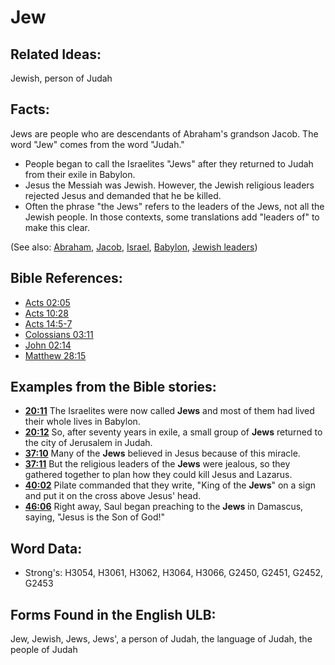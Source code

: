 # Jew

## Related Ideas:

Jewish, person of Judah

## Facts:

Jews are people who are descendants of Abraham's grandson Jacob. The word "Jew" comes from the word "Judah."

* People began to call the Israelites "Jews" after they returned to Judah from their exile in Babylon.
* Jesus the Messiah was Jewish. However, the Jewish religious leaders rejected Jesus and demanded that he be killed.
* Often the phrase "the Jews" refers to the leaders of the Jews, not all the Jewish people. In those contexts, some translations add "leaders of" to make this clear.

(See also: [Abraham](../names/abraham.md), [Jacob](../names/jacob.md), [Israel](../kt/israel.md), [Babylon](../names/babylon.md), [Jewish leaders](../other/jewishleaders.md))

## Bible References:

* [Acts 02:05](rc://en/tn/help/act/02/05)
* [Acts 10:28](rc://en/tn/help/act/10/28)
* [Acts 14:5-7](rc://en/tn/help/act/14/05)
* [Colossians 03:11](rc://en/tn/help/col/03/11)
* [John 02:14](rc://en/tn/help/jhn/02/14)
* [Matthew 28:15](rc://en/tn/help/mat/28/15)

## Examples from the Bible stories:

* __[20:11](rc://en/tn/help/obs/20/11)__ The Israelites were now called __Jews__ and most of them had lived their whole lives in Babylon.
* __[20:12](rc://en/tn/help/obs/20/12)__ So, after seventy years in exile, a small group of __Jews__ returned to the city of Jerusalem in Judah.
* __[37:10](rc://en/tn/help/obs/37/10)__ Many of the __Jews__ believed in Jesus because of this miracle.
* __[37:11](rc://en/tn/help/obs/37/11)__ But the religious leaders of the __Jews__ were jealous, so they gathered together to plan how they could kill Jesus and Lazarus.
* __[40:02](rc://en/tn/help/obs/40/02)__ Pilate commanded that they write, "King of the __Jews__" on a sign and put it on the cross above Jesus' head.
* __[46:06](rc://en/tn/help/obs/46/06)__ Right away, Saul began preaching to the __Jews__ in Damascus, saying, "Jesus is the Son of God!"

## Word Data:

* Strong's: H3054, H3061, H3062, H3064, H3066, G2450, G2451, G2452, G2453

## Forms Found in the English ULB:

Jew, Jewish, Jews, Jews', a person of Judah, the language of Judah, the people of Judah

